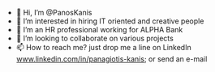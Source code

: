 - 👋 Hi, I’m @PanosKanis
- 👀 I’m interested in hiring IT oriented and creative people
- 🌱 I’m an HR professional working for ALPHA Bank
- 💞️ I’m looking to collaborate on various projects
- 📫 How to reach me? just drop me a line on LinkedIn www.linkedin.com/in/panagiotis-kanis; or send an e-mail

<!---
PanosKanis/PanosKanis is a ✨ special ✨ repository because its `README.md` (this file) appears on your GitHub profile.
You can click the Preview link to take a look at your changes.
--->
